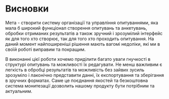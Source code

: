 # Висновки

Мета - створити систему організації та управління опитуваннями, яка мала б широкий функціонал створення опитувань та анкетувань, обробки отриманих результатів а також зручний і зрозумілий інтерфейс як для того хто створює, так для того хто проходить опитування. На даний момент найпоширеніші рішення мають вагомі недоліки, які ми в своїй роботі виправим та покращим.

В виконанні цієї роботи хочемо приділити багато уваги гнучкості в структурі опитувань та можливості їх редагувати. Не менш важливим є легкість в обробці результатів та можливість без зайвих зусиль зрозуміло і лаконічно представити данні, їх експортування та зберігання в зручних форматах. Саме це поєднання якостей та безкоштовна система монитезації дозволить нашому продукту бути потрібним та актуальним.

